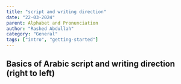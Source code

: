 ```yaml
---
title: "script and writing direction"
date: "22-03-2024"
parent: Alphabet and Pronunciation
author: "Rashed Abdullah"
category: "General"
tags: ["intro", "getting-started"]
---
```


## Basics of Arabic script and writing direction (right to left)
